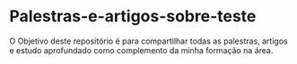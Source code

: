 # Palestras-e-artigos-sobre-teste

O Objetivo deste repositório é para compartilhar todas as palestras, artigos e estudo aprofundado como complemento da minha formação na área.
